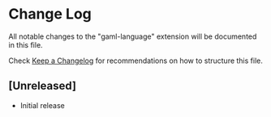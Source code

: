 # Change Log

All notable changes to the "gaml-language" extension will be documented in this file.

Check [Keep a Changelog](http://keepachangelog.com/) for recommendations on how to structure this file.

## [Unreleased]

- Initial release